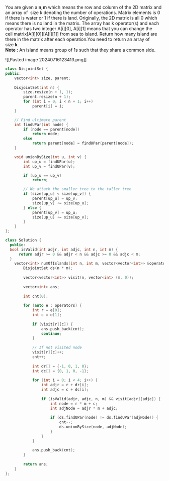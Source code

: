 You are given a **n,m** which means the row and column of the 2D matrix and an array of  size k denoting the number of operations. Matrix elements is 0 if there is water or 1 if there is land. Originally, the 2D matrix is all 0 which means there is no land in the matrix. The array has k operator(s) and each operator has two integer A[i][0], A[i][1] means that you can change the cell matrix[A[i][0]][A[i][1]] from sea to island. Return how many island are there in the matrix after each operation.You need to return an array of size **k**.  
**Note :** An island means group of 1s such that they share a common side.

![[Pasted image 20240716123413.png]]

```cpp
class DisjointSet {
public:
    vector<int> size, parent;
 
    DisjointSet(int n) {
        size.resize(n + 1, 1);
        parent.resize(n + 1);
        for (int i = 0; i < n + 1; i++)
            parent[i] = i;
    }

    // Find ultimate parent
    int findUPar(int node) {
        if (node == parent[node])
            return node;
        else
            return parent[node] = findUPar(parent[node]);
    }

    void unionBySize(int u, int v) {
        int up_u = findUPar(u);
        int up_v = findUPar(v);

        if (up_u == up_v)
            return;

        // We attach the smaller tree to the taller tree
        if (size[up_u] < size[up_v]) {
            parent[up_u] = up_v;
            size[up_v] += size[up_u];
        } else {
            parent[up_v] = up_u;
            size[up_u] += size[up_v];
        }
    }
};

class Solution {
  public:
  bool isValid(int adjr, int adjc, int n, int m) {
      return adjr >= 0 && adjr < n && adjc >= 0 && adjc < m;
  }
    vector<int> numOfIslands(int n, int m, vector<vector<int>> &operators) {
        DisjointSet ds(n * m);
        
        vector<vector<int>> visit(n, vector<int> (m, 0));
        
        vector<int> ans;
        
        int cnt(0); 
        
        for (auto e : operators) {
            int r = e[0];
            int c = e[1];
            
            if (visit[r][c]) {
                ans.push_back(cnt);
                continue;
            }
            
            // If not visited node
            visit[r][c]++;
            cnt++;
            
            int dr[] = {-1, 0, 1, 0};
            int dc[] = {0, 1, 0, -1};
            
            for (int i = 0; i < 4; i++) {
                int adjr = r + dr[i];
                int adjc = c + dc[i];
                
                if (isValid(adjr, adjc, n, m) && visit[adjr][adjc]) {
                    int node = r * m + c;
                    int adjNode = adjr * m + adjc;
                    
                    if (ds.findUPar(node) != ds.findUPar(adjNode)) {
                        cnt--;
                        ds.unionBySize(node, adjNode);
                    }
                }
            }
            
            ans.push_back(cnt);
        }
        
        return ans;
    }
};
```
